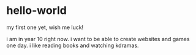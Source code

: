 # hello-world
my first one yet, wish me luck!


i am in year 10 right now. 
i want to be able to create websites and games one day.
i like reading books and watching kdramas.
